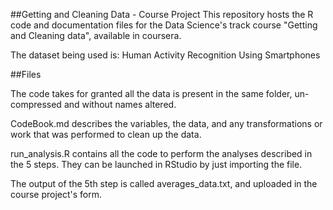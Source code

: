 
##Getting and Cleaning Data - Course Project
This repository hosts the R code and documentation files for the Data Science's track course "Getting and Cleaning data", available in coursera.

The dataset being used is: Human Activity Recognition Using Smartphones

##Files

The code takes for granted all the data is present in the same folder, un-compressed and without names altered.

CodeBook.md describes the variables, the data, and any transformations or work that was performed to clean up the data.

run_analysis.R contains all the code to perform the analyses described in the 5 steps. They can be launched in RStudio by just importing the file.

The output of the 5th step is called averages_data.txt, and uploaded in the course project's form.
